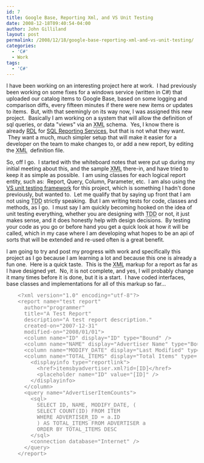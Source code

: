 ```yaml
---
id: 7
title: Google Base, Reporting Xml, and VS Unit Testing
date: 2008-12-18T09:40:54-04:00
author: John Gilliland
layout: post
permalink: /2008/12/18/google-base-reporting-xml-and-vs-unit-testing/
categories:
  - 'C#'
  - Work
tags:
  - 'C#'
---
```

I have been working on an interesting project here at work.  I had previously been working on some fixes for a windows service (written in C#) that uploaded our catalog items to Google Base, based on some logging and comparison diffs, every fifteen minutes if there were new items or updates to items.  But, with that seemingly on its way now, I was assigned this new project.  Basically I am working on a system that will allow the definition of sql queries, or data "views" via an <abbr title="eXtensible Markup Language">XML</abbr> schema.  Yes, I know there is already <a title="Report Definition Language Spec [2008]" href="http://www.microsoft.com/downloads/details.aspx?FamilyID=2a20c7af-52e8-4882-bd24-9479b3c7517d&amp;displaylang=en" target="_blank">RDL</a> for <a title="Microsoft SQL Server Reporting Services" href="http://www.microsoft.com/sqlserver/2008/en/us/reporting.aspx" target="_blank">SQL Reporting Services</a>, but that is not what they want.  They want a much, much simpler setup that will make it easier for a developer on the team to make changes to, or add a new report, by editing the <abbr title="eXtensible Markup Language">XML</abbr>  definition file.

So, off I go.  I started with the whiteboard notes that were put up during my initial meeting about this, and the sample <abbr title="eXtensible Markup Language">XML</abbr> there-in, and have tried to keep it as simple as possible.  I am using classes for each logical report entity, such as:  Report, Query, Column, Parameter, etc.  I am also using the <a title="Visual Studio Test System" href="http://msdn.microsoft.com/en-us/library/ms379625.aspx" target="_blank">VS unit testing framework</a> for this project, which is something I hadn't done previously, but wanted to.  Let me qualify that by saying up front that I am not using <abbr title="Test-Driven Development">TDD</abbr> strictly speaking.  But I am writing tests for code, classes and methods, as I go.  I must say I am quickly becoming hooked on the idea of unit testing everything, whether you are designing with <abbr title="Test-Driven Development">TDD</abbr> or not, it just makes sense, and it does honestly help with design decisions.  By testing your code as you go or before hand you get a quick look at how it will be called, which in my case where I am developing what hopes to be an api of sorts that will be extended and re-used often is a great benefit.  <!--more-->

I am going to try and post my progress with work and specifically this project as I go because I am learning a lot and because this one is already a fun one.  Here is a quick taste.  This is the <abbr title="eXtensible Markup Language">XML</abbr> markup for a report as far as I have designed yet.  No, it is not complete, and yes, I will probably change it many times before it is done, but it is a start.  I have coded interfaces, base classes and implementations for all of this markup so far...
<pre style="padding-left:30px;"><span style="color:#808080;">&lt;?xml version="1.0" encoding="utf-8"?&gt;
&lt;report name="test report"
  author="programmer"
  title="A Test Report"
  description="A test report description."
  created-on="2007-12-31"
  modified-on="2008/01/01"&gt;
  &lt;column name="ID" display="ID" type="Bound" /&gt;
  &lt;column name="NAME" display="Advertiser Name" type="Bound" /&gt;
  &lt;column name="MODIFY_DATE" display="Last Modified" type="Bound" /&gt;
  &lt;column name="TOTAL_ITEMS" display="Total Items" type="ReportLink"&gt;
    &lt;displayinfo type="reportlink"&gt;
      &lt;href&gt;itemsbyadvertiser.xml?id=[ID]&lt;/href&gt;
      &lt;placeholder name="ID" value="[ID]" /&gt;
    &lt;/displayinfo&gt;
  &lt;/column&gt;
  &lt;query name="AdvertiserItemCounts"&gt;
    &lt;sql&gt;
      SELECT ID, NAME, MODIFY_DATE, (
      SELECT COUNT(ID) FROM ITEM
      WHERE ADVERTISER_ID = a.ID
      ) AS TOTAL_ITEMS FROM ADVERTISER a
      ORDER BY TOTAL_ITEMS DESC
    &lt;/sql&gt;
    &lt;connection database="Internet" /&gt;
  &lt;/query&gt;
&lt;/report&gt;</span></pre>

